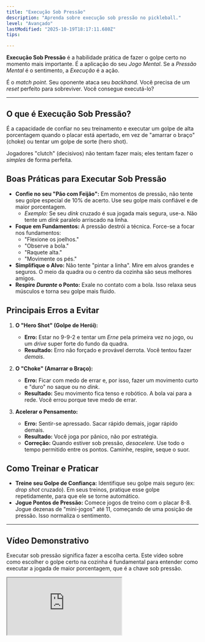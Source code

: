 ```yaml
---
title: "Execução Sob Pressão"
description: "Aprenda sobre execução sob pressão no pickleball."
level: "Avançado"
lastModified: "2025-10-19T18:17:11.680Z"
tips:

---
```


**Execução Sob Pressão** é a habilidade prática de fazer o golpe certo no momento mais importante. É a aplicação do seu *Jogo Mental*. Se a *Pressão Mental* é o sentimento, a *Execução* é a ação.

É o *match point*. Seu oponente ataca seu *backhand*. Você precisa de um *reset* perfeito para sobreviver. Você consegue executá-lo?

---

## O que é Execução Sob Pressão?

É a capacidade de confiar no seu treinamento e executar um golpe de alta porcentagem quando o placar está apertado, em vez de "amarrar o braço" (choke) ou tentar um golpe de sorte (hero shot).

Jogadores "clutch" (decisivos) não tentam fazer mais; eles tentam fazer o *simples* de forma perfeita.

## Boas Práticas para Executar Sob Pressão

* **Confie no seu "Pão com Feijão":** Em momentos de pressão, não tente seu golpe especial de 10% de acerto. Use seu golpe mais confiável e de maior porcentagem.
    * *Exemplo:* Se seu *dink* cruzado é sua jogada mais segura, use-a. Não tente um *dink* paralelo arriscado na linha.
* **Foque em Fundamentos:** A pressão destrói a técnica. Force-se a focar nos fundamentos:
    * "Flexione os joelhos."
    * "Observe a bola."
    * "Raquete alta."
    * "Movimente os pés."
* **Simplifique o Alvo:** Não tente "pintar a linha". Mire em alvos grandes e seguros. O meio da quadra ou o centro da cozinha são seus melhores amigos.
* **Respire *Durante* o Ponto:** Exale no contato com a bola. Isso relaxa seus músculos e torna seu golpe mais fluido.

## Principais Erros a Evitar

1.  **O "Hero Shot" (Golpe de Herói):**
    * **Erro:** Estar no 9-9-2 e tentar um *Erne* pela primeira vez no jogo, ou um *drive* super forte do fundo da quadra.
    * **Resultado:** Erro não forçado e provável derrota. Você tentou fazer *demais*.

2.  **O "Choke" (Amarrar o Braço):**
    * **Erro:** Ficar com medo de errar e, por isso, fazer um movimento curto e "duro" no saque ou no *dink*.
    * **Resultado:** Seu movimento fica tenso e robótico. A bola vai para a rede. Você errou porque teve medo de errar.

3.  **Acelerar o Pensamento:**
    * **Erro:** Sentir-se apressado. Sacar rápido demais, jogar rápido demais.
    * **Resultado:** Você joga por pânico, não por estratégia.
    * **Correção:** Quando estiver sob pressão, *desacelere*. Use todo o tempo permitido entre os pontos. Caminhe, respire, seque o suor.

## Como Treinar e Praticar

* **Treine seu Golpe de Confiança:** Identifique seu golpe mais seguro (ex: *drop shot* cruzado). Em seus treinos, pratique esse golpe repetidamente, para que ele se torne automático.
* **Jogue Pontos de Pressão:** Comece jogos de treino com o placar 8-8. Jogue dezenas de "mini-jogos" até 11, começando de uma posição de pressão. Isso normaliza o sentimento.

---

## Vídeo Demonstrativo

Executar sob pressão significa fazer a escolha certa. Este vídeo sobre como escolher o golpe certo na cozinha é fundamental para entender como executar a jogada de maior porcentagem, que é a chave sob pressão.

<div class="youtube-video">
  <iframe 
    src="https://www.youtube.com/embed/kR2m19oXJ1E?rel=0&modestbranding=1&fs=1&cc_load_policy=1" 
    title="Pickleball - Como escolher o golpe certo e fazer a leitura da jogada na Cozinha (YouTube)" 
    allow="accelerometer; autoplay; clipboard-write; encrypted-media; gyroscope; picture-in-picture" 
    allowfullscreen>
  </iframe>
</div>